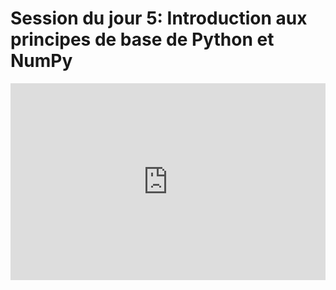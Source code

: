 <h1>Session du jour 5: Introduction aux principes de base de Python et NumPy</h1>
<iframe width="100%" height="315" src="https://www.youtube.com/embed/lYcz4eCZTvE" title="YouTube video player" frameborder="0" allow="accelerometer; autoplay; clipboard-write; encrypted-media; gyroscope; picture-in-picture" allowfullscreen></iframe>